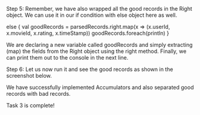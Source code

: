 
Step 5: Remember, we have also wrapped all the good records in the Right object. We can use it in our if condition with else object here as well.



else {
  val goodRecords = parsedRecords.right.map(x => (x.userId, x.movieId, x.rating, x.timeStamp))
  goodRecords.foreach(println)
}

We are declaring a new variable called goodRecords and simply extracting (map) the fields from the Right object using the right method. Finally, we can print them out to the console in the next line.

 
Step 6: Let us now run it and see the good records as shown in the screenshot below.







We have successfully implemented Accumulators and also separated good records with bad records.

Task 3 is complete!